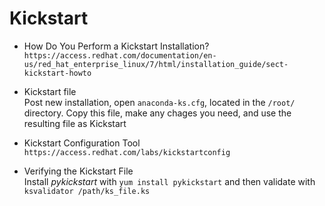 # Kickstart

- How Do You Perform a Kickstart Installation?  
  `https://access.redhat.com/documentation/en-us/red_hat_enterprise_linux/7/html/installation_guide/sect-kickstart-howto`

- Kickstart file  
  Post new installation, open `anaconda-ks.cfg`, located in the `/root/` directory.
  Copy this file, make any chages you need, and use the resulting file as Kickstart

- Kickstart Configuration Tool  
  `https://access.redhat.com/labs/kickstartconfig`

- Verifying the Kickstart File  
  Install *pykickstart* with `yum install pykickstart` and then validate with `ksvalidator /path/ks_file.ks`
